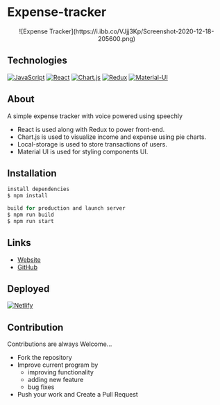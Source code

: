 # Expense-tracker
<div align="center">
![Expense Tracker](https://i.ibb.co/VJjj3Kp/Screenshot-2020-12-18-205600.png)
  </div>

## Technologies

[![JavaScript](https://img.shields.io/badge/JavaScript-F7DF1E?style=for-the-badge&logo=javascript&logoColor=black)](https://github.com/AkshayGowda-repo)
[![React](https://img.shields.io/badge/react-%2320232a.svg?style=for-the-badge&logo=react&logoColor=%2361DAFB)](https://github.com/AkshayGowda-repo)
[![Chart.js](https://img.shields.io/badge/chart.js-F5788D.svg?style=for-the-badge&logo=chart.js&logoColor=white)](https://github.com/AkshayGowda-repo)
[![Redux](https://img.shields.io/badge/redux-%23593d88.svg?style=for-the-badge&logo=redux&logoColor=white)](https://github.com/AkshayGowda-repo)
 [![Material-UI](https://img.shields.io/badge/MUI-%230081CB.svg?style=for-the-badge&logo=mui&logoColor=white)](https://github.com/arihant-jain-09)

## About

A simple expense tracker with voice powered using speechly
- React is used along with Redux to power front-end.
- Chart.js is used to visualize income and expense using pie charts.
- Local-storage is used to store transactions of users.
- Material UI is used for styling components UI.

## Installation
```js
install dependencies
$ npm install

build for production and launch server
$ npm run build
$ npm run start

```

## Links

- [Website](https://speechly-budget-tracker.netlify.app)
- [GitHub](https://github.com/AkshayGowda-repo/Expense-tracker__voice-powered)

## Deployed

 [![Netlify](https://img.shields.io/badge/netlify-%23000000.svg?style=for-the-badge&logo=netlify&logoColor=#00C7B7)](https://speechly-budget-tracker.netlify.app)


## Contribution
Contributions are always Welcome...

-   Fork the repository
-   Improve current program by
    -   improving functionality
    -   adding new feature
    -   bug fixes
-   Push your work and Create a Pull Request

